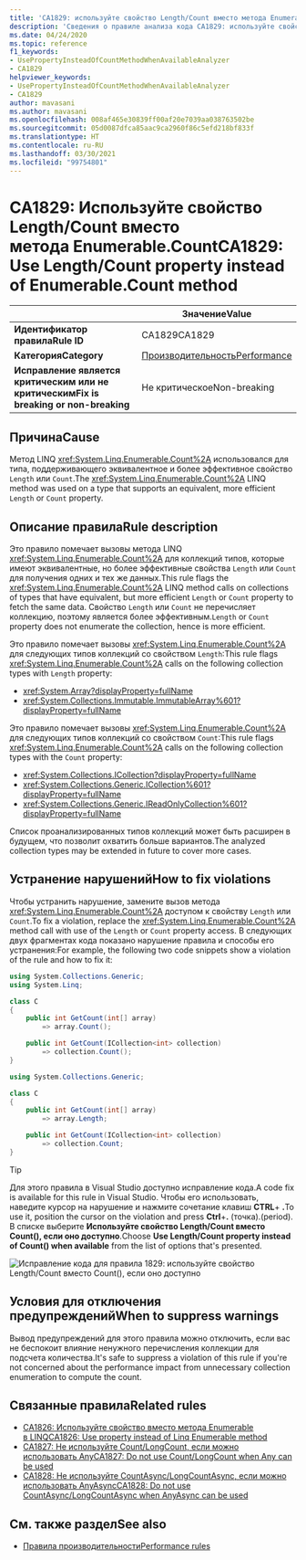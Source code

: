 ```yaml
---
title: 'CA1829: используйте свойство Length/Count вместо метода Enumerable.Count (анализ кода)'
description: 'Сведения о правиле анализа кода CA1829: используйте свойство Length/Count вместо метода Enumerable.Count'
ms.date: 04/24/2020
ms.topic: reference
f1_keywords:
- UsePropertyInsteadOfCountMethodWhenAvailableAnalyzer
- CA1829
helpviewer_keywords:
- UsePropertyInsteadOfCountMethodWhenAvailableAnalyzer
- CA1829
author: mavasani
ms.author: mavasani
ms.openlocfilehash: 008af465e30839ff00af20e7039aa038763502be
ms.sourcegitcommit: 05d0087dfca85aac9ca2960f86c5efd218bf833f
ms.translationtype: HT
ms.contentlocale: ru-RU
ms.lasthandoff: 03/30/2021
ms.locfileid: "99754801"
---
```

# <a name="ca1829-use-lengthcount-property-instead-of-enumerablecount-method"></a><span data-ttu-id="2acf1-103">CA1829: Используйте свойство Length/Count вместо метода Enumerable.Count</span><span class="sxs-lookup"><span data-stu-id="2acf1-103">CA1829: Use Length/Count property instead of Enumerable.Count method</span></span>

| | <span data-ttu-id="2acf1-104">Значение</span><span class="sxs-lookup"><span data-stu-id="2acf1-104">Value</span></span> |
|-|-|
| <span data-ttu-id="2acf1-105">**Идентификатор правила**</span><span class="sxs-lookup"><span data-stu-id="2acf1-105">**Rule ID**</span></span> |<span data-ttu-id="2acf1-106">CA1829</span><span class="sxs-lookup"><span data-stu-id="2acf1-106">CA1829</span></span>|
| <span data-ttu-id="2acf1-107">**Категория**</span><span class="sxs-lookup"><span data-stu-id="2acf1-107">**Category**</span></span> |[<span data-ttu-id="2acf1-108">Производительность</span><span class="sxs-lookup"><span data-stu-id="2acf1-108">Performance</span></span>](performance-warnings.md)|
| <span data-ttu-id="2acf1-109">**Исправление является критическим или не критическим**</span><span class="sxs-lookup"><span data-stu-id="2acf1-109">**Fix is breaking or non-breaking**</span></span> |<span data-ttu-id="2acf1-110">Не критическое</span><span class="sxs-lookup"><span data-stu-id="2acf1-110">Non-breaking</span></span>|

## <a name="cause"></a><span data-ttu-id="2acf1-111">Причина</span><span class="sxs-lookup"><span data-stu-id="2acf1-111">Cause</span></span>

<span data-ttu-id="2acf1-112">Метод LINQ <xref:System.Linq.Enumerable.Count%2A> использовался для типа, поддерживающего эквивалентное и более эффективное свойство `Length` или `Count`.</span><span class="sxs-lookup"><span data-stu-id="2acf1-112">The <xref:System.Linq.Enumerable.Count%2A> LINQ method was used on a type that supports an equivalent, more efficient `Length` or `Count` property.</span></span>

## <a name="rule-description"></a><span data-ttu-id="2acf1-113">Описание правила</span><span class="sxs-lookup"><span data-stu-id="2acf1-113">Rule description</span></span>

<span data-ttu-id="2acf1-114">Это правило помечает вызовы метода LINQ <xref:System.Linq.Enumerable.Count%2A> для коллекций типов, которые имеют эквивалентные, но более эффективные свойства `Length` или `Count` для получения одних и тех же данных.</span><span class="sxs-lookup"><span data-stu-id="2acf1-114">This rule flags the <xref:System.Linq.Enumerable.Count%2A> LINQ method calls on collections of types that have equivalent, but more efficient `Length` or `Count` property to fetch the same data.</span></span> <span data-ttu-id="2acf1-115">Свойство `Length` или `Count` не перечисляет коллекцию, поэтому является более эффективным.</span><span class="sxs-lookup"><span data-stu-id="2acf1-115">`Length` or `Count` property does not enumerate the collection, hence is more efficient.</span></span>

<span data-ttu-id="2acf1-116">Это правило помечает вызовы <xref:System.Linq.Enumerable.Count%2A> для следующих типов коллекций со свойством `Length`:</span><span class="sxs-lookup"><span data-stu-id="2acf1-116">This rule flags <xref:System.Linq.Enumerable.Count%2A> calls on the following collection types with `Length` property:</span></span>

- <xref:System.Array?displayProperty=fullName>
- <xref:System.Collections.Immutable.ImmutableArray%601?displayProperty=fullName>

<span data-ttu-id="2acf1-117">Это правило помечает вызовы <xref:System.Linq.Enumerable.Count%2A> для следующих типов коллекций со свойством `Count`:</span><span class="sxs-lookup"><span data-stu-id="2acf1-117">This rule flags <xref:System.Linq.Enumerable.Count%2A> calls on the following collection types with the `Count` property:</span></span>

- <xref:System.Collections.ICollection?displayProperty=fullName>
- <xref:System.Collections.Generic.ICollection%601?displayProperty=fullName>
- <xref:System.Collections.Generic.IReadOnlyCollection%601?displayProperty=fullName>

<span data-ttu-id="2acf1-118">Список проанализированных типов коллекций может быть расширен в будущем, что позволит охватить больше вариантов.</span><span class="sxs-lookup"><span data-stu-id="2acf1-118">The analyzed collection types may be extended in future to cover more cases.</span></span>

## <a name="how-to-fix-violations"></a><span data-ttu-id="2acf1-119">Устранение нарушений</span><span class="sxs-lookup"><span data-stu-id="2acf1-119">How to fix violations</span></span>

<span data-ttu-id="2acf1-120">Чтобы устранить нарушение, замените вызов метода <xref:System.Linq.Enumerable.Count%2A> доступом к свойству `Length` или `Count`.</span><span class="sxs-lookup"><span data-stu-id="2acf1-120">To fix a violation, replace the <xref:System.Linq.Enumerable.Count%2A> method call with use of the `Length` or `Count` property access.</span></span> <span data-ttu-id="2acf1-121">В следующих двух фрагментах кода показано нарушение правила и способы его устранения:</span><span class="sxs-lookup"><span data-stu-id="2acf1-121">For example, the following two code snippets show a violation of the rule and how to fix it:</span></span>

```csharp
using System.Collections.Generic;
using System.Linq;

class C
{
    public int GetCount(int[] array)
        => array.Count();

    public int GetCount(ICollection<int> collection)
        => collection.Count();
}
```

```csharp
using System.Collections.Generic;

class C
{
    public int GetCount(int[] array)
        => array.Length;

    public int GetCount(ICollection<int> collection)
        => collection.Count;
}
```

> [!TIP]
> <span data-ttu-id="2acf1-122">Для этого правила в Visual Studio доступно исправление кода.</span><span class="sxs-lookup"><span data-stu-id="2acf1-122">A code fix is available for this rule in Visual Studio.</span></span> <span data-ttu-id="2acf1-123">Чтобы его использовать, наведите курсор на нарушение и нажмите сочетание клавиш **CTRL**+ **.**</span><span class="sxs-lookup"><span data-stu-id="2acf1-123">To use it, position the cursor on the violation and press **Ctrl**+**.**</span></span> <span data-ttu-id="2acf1-124">(точка).</span><span class="sxs-lookup"><span data-stu-id="2acf1-124">(period).</span></span> <span data-ttu-id="2acf1-125">В списке выберите **Используйте свойство Length/Count вместо Count(), если оно доступно**.</span><span class="sxs-lookup"><span data-stu-id="2acf1-125">Choose **Use Length/Count property instead of Count() when available** from the list of options that's presented.</span></span>
>
> ![Исправление кода для правила 1829: используйте свойство Length/Count вместо Count(), если оно доступно](media/ca1829-codefix.png)

## <a name="when-to-suppress-warnings"></a><span data-ttu-id="2acf1-127">Условия для отключения предупреждений</span><span class="sxs-lookup"><span data-stu-id="2acf1-127">When to suppress warnings</span></span>

<span data-ttu-id="2acf1-128">Вывод предупреждений для этого правила можно отключить, если вас не беспокоит влияние ненужного перечисления коллекции для подсчета количества.</span><span class="sxs-lookup"><span data-stu-id="2acf1-128">It's safe to suppress a violation of this rule if you're not concerned about the performance impact from unnecessary collection enumeration to compute the count.</span></span>

## <a name="related-rules"></a><span data-ttu-id="2acf1-129">Связанные правила</span><span class="sxs-lookup"><span data-stu-id="2acf1-129">Related rules</span></span>

- [<span data-ttu-id="2acf1-130">CA1826: Используйте свойство вместо метода Enumerable в LINQ</span><span class="sxs-lookup"><span data-stu-id="2acf1-130">CA1826: Use property instead of Linq Enumerable method</span></span>](ca1826.md)
- [<span data-ttu-id="2acf1-131">CA1827: Не используйте Count/LongCount, если можно использовать Any</span><span class="sxs-lookup"><span data-stu-id="2acf1-131">CA1827: Do not use Count/LongCount when Any can be used</span></span>](ca1827.md)
- [<span data-ttu-id="2acf1-132">CA1828: Не используйте CountAsync/LongCountAsync, если можно использовать AnyAsync</span><span class="sxs-lookup"><span data-stu-id="2acf1-132">CA1828: Do not use CountAsync/LongCountAsync when AnyAsync can be used</span></span>](ca1828.md)

## <a name="see-also"></a><span data-ttu-id="2acf1-133">См. также раздел</span><span class="sxs-lookup"><span data-stu-id="2acf1-133">See also</span></span>

- [<span data-ttu-id="2acf1-134">Правила производительности</span><span class="sxs-lookup"><span data-stu-id="2acf1-134">Performance rules</span></span>](performance-warnings.md)
